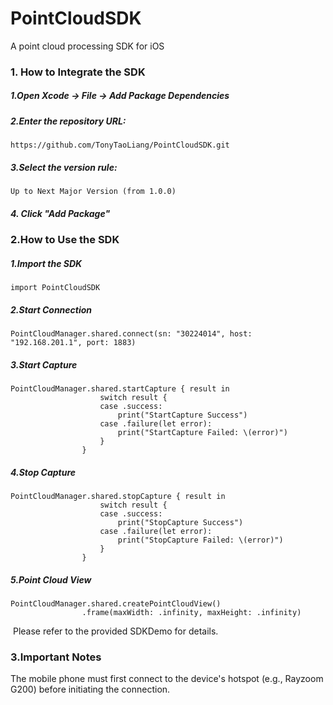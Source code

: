 # PointCloudSDK
A point cloud processing SDK for iOS



### 1. How to Integrate the SDK

##### 	1.Open Xcode → File → Add Package Dependencies

 ##### 	2.Enter the repository URL:

```
https://github.com/TonyTaoLiang/PointCloudSDK.git
```

##### 	3.Select the version rule:

```
Up to Next Major Version (from 1.0.0)
```

##### 	4. Click "Add Package"



### 2.How to Use the SDK

##### 	1.Import the SDK 

```
import PointCloudSDK
```

##### 	2.Start Connection

```
PointCloudManager.shared.connect(sn: "30224014", host: "192.168.201.1", port: 1883)
```

##### 	3.Start Capture

```
PointCloudManager.shared.startCapture { result in
                    switch result {
                    case .success:
                        print("StartCapture Success")
                    case .failure(let error):
                        print("StartCapture Failed: \(error)")
                    }
                }
```

##### 	4.Stop Capture

```
PointCloudManager.shared.stopCapture { result in
                    switch result {
                    case .success:
                        print("StopCapture Success")
                    case .failure(let error):
                        print("StopCapture Failed: \(error)")
                    }
                }
```

##### 	5.Point Cloud View

```
PointCloudManager.shared.createPointCloudView()
                .frame(maxWidth: .infinity, maxHeight: .infinity)
```

​	Please refer to the provided SDKDemo for details.



### 3.Important Notes

The mobile phone must first connect to the device's hotspot (e.g., Rayzoom G200) before initiating the connection.
